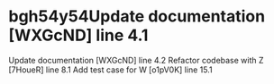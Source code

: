 # bgh54y54Update documentation [WXGcND] line 4.1
Update documentation [WXGcND] line 4.2
Refactor codebase with Z [7HoueR] line 8.1
Add test case for W [o1pV0K] line 15.1
